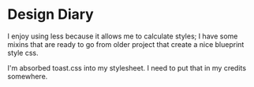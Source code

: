 # Design Diary

I enjoy using less because it allows me to calculate styles; I have some mixins
that are ready to go from older project that create a nice blueprint style css.

I'm absorbed toast.css into my stylesheet. I need to put that in my credits
somewhere.
